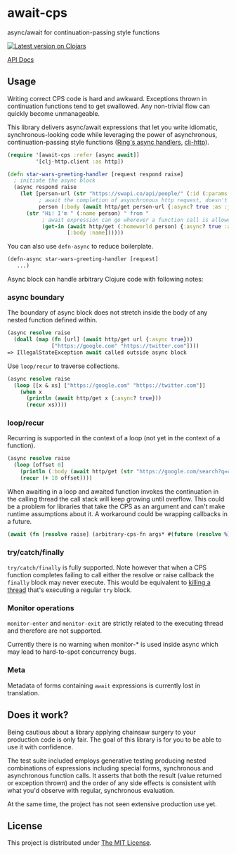 # await-cps

async/await for continuation-passing style functions

[![Latest version on Clojars](https://clojars.org/await-cps/latest-version.svg)](https://clojars.org/await-cps)

[API Docs](https://cljdoc.org/d/await-cps/await-cps/CURRENT/api/await-cps)

## Usage

Writing correct CPS code is hard and awkward. Exceptions thrown in continuation
functions tend to get swallowed. Any non-trivial flow can quickly become
unmanageable.

This library delivers async/await expressions that let you write idiomatic,
synchronous-looking code while leveraging the power of asynchronous,
continuation-passing style functions
([Ring's async handlers](https://github.com/ring-clojure/ring/wiki/Concepts#handlers),
[clj-http](https://github.com/dakrone/clj-http#async-http-request)).

```clojure
(require '[await-cps :refer [async await]]
         '[clj-http.client :as http])

(defn star-wars-greeting-handler [request respond raise]
  ; initiate the async block
  (async respond raise
    (let [person-url (str "https://swapi.co/api/people/" (:id (:params request)))
          ; await the completion of asynchronous http request, doesn't block the thread 
          person (:body (await http/get person-url {:async? true :as :json}))]
      (str "Hi! I'm " (:name person) " from "
           ; await expression can go wherever a function call is allowed
           (get-in (await http/get (:homeworld person) {:async? true :as :json})
                   [:body :name])))))
```

You can also use `defn-async` to reduce boilerplate.

```clojure
(defn-async star-wars-greeting-handler [request]
   ...)
```

Async block can handle arbitrary Clojure code with following notes:

### async boundary

The boundary of async block does not stretch inside the body of any nested
function defined within.

```clojure
(async resolve raise
  (doall (map (fn [url] (await http/get url {:async true}))
              ["https://google.com" "https://twitter.com"])))
=> IllegalStateException await called outside async block
```

Use `loop/recur` to traverse collections.

```clojure
(async resolve raise
  (loop [[x & xs] ["https://google.com" "https://twitter.com"]]
    (when x
      (println (await http/get x {:async? true}))
      (recur xs))))
```

### loop/recur

Recurring is supported in the context of a loop (not yet in the context of a function).

```clojure
(async resolve raise
  (loop [offset 0]
    (println (:body (await http/get (str "https://google.com/search?q=clojure&start=" offset) {:async? true})))
    (recur (+ 10 offset))))
```

When awaiting in a loop and awaited function invokes the continuation in
the calling thread the call stack will keep growing until overflow. This could
be a problem for libraries that take the CPS as an argument and can't make
runtime assumptions about it. A workaround could be wrapping callbacks in a future.

```clojure
(await (fn [resolve raise] (arbitrary-cps-fn args* #(future (resolve %)) #(future (raise %)))))
```

### try/catch/finally

`try/catch/finally` is fully supported. Note however that when a CPS function
completes failing to call either the resolve or raise callback the `finally` block
may never execute. This would be equivalent to
[killing a thread](https://docs.oracle.com/javase/tutorial/essential/exceptions/finally.html)
that's executing a regular `try` block.

### Monitor operations

`monitor-enter` and `monitor-exit` are strictly related to the executing thread
and therefore are not supported.

Currently there is no warning when monitor-* is used inside async which
may lead to hard-to-spot concurrency bugs.

### Meta

Metadata of forms containing `await` expressions is currently lost in translation.

## Does it work?

Being cautious about a library applying chainsaw surgery to your production
code is only fair. The goal of this library is for you to be able to use it
with confidence.

The test suite included employs generative testing producing nested combinations
of expressions including special forms, synchronous and asynchronous function
calls. It asserts that both the result (value returned or exception thrown) and
the order of any side effects is consistent with what you'd observe with
regular, synchronous evaluation.

At the same time, the project has not seen extensive production use yet.

## License

This project is distributed under [The MIT License](https://github.com/mszajna/await-cps/blob/master/LICENSE).
